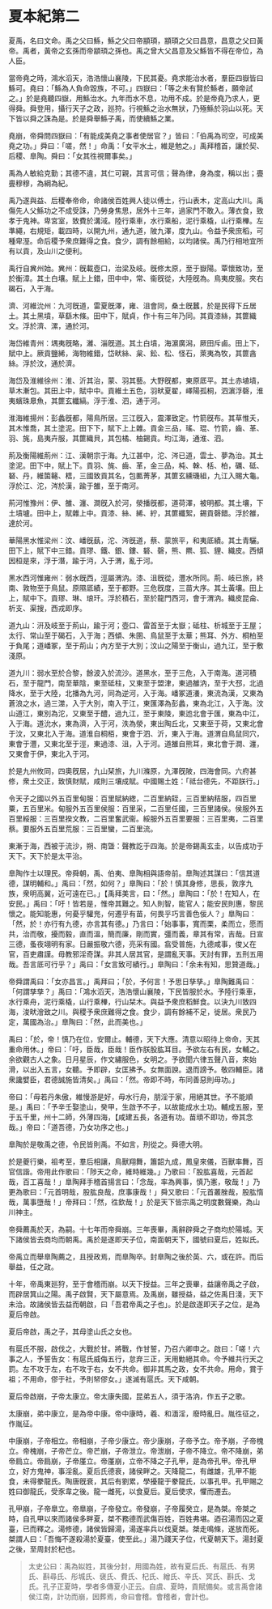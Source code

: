# 夏本紀第二

夏禹，名曰文命。禹之父曰鯀，鯀之父曰帝顓頊，顓頊之父曰昌意，昌意之父曰黃帝。禹者，黃帝之玄孫而帝顓頊之孫也。禹之曾大父昌意及父鯀皆不得在帝位，為人臣。

當帝堯之時，鴻水滔天，浩浩懷山襄陵，下民其憂。堯求能治水者，羣臣四嶽皆曰鯀可。堯曰：「鯀為人負命毀族，不可。」四嶽曰：「等之未有賢於鯀者，願帝試之。」於是堯聽四嶽，用鯀治水。九年而水不息，功用不成。於是帝堯乃求人，更得舜。舜登用，攝行天子之政，廵狩。行視鯀之治水無狀，乃殛鯀於羽山以死。天下皆以舜之誅為是。於是舜舉鯀子禹，而使續鯀之業。

堯崩，帝舜問四嶽曰：「有能成美堯之事者使居官？」皆曰：「伯禹為司空，可成美堯之功。」舜曰：「嗟，然！」命禹：「女平水土，維是勉之。」禹拜稽首，讓於契、后稷、臯陶。舜曰：「女其徃視爾事矣。」

禹為人敏給克勤；其德不違，其仁可親，其言可信；聲為律，身為度，稱以出；亹亹穆穆，為綱為紀。

禹乃遂與益、后稷奉帝命，命諸侯百姓興人徒以傅土，行山表木，定高山大川。禹傷先人父鯀功之不成受誅，乃勞身焦思，居外十三年，過家門不敢入。薄衣食，致孝于鬼神。卑宮室，致費於溝淢。陸行乘車，水行乘船，泥行乘橇，山行乘檋。左準繩，右規矩，載四時，以開九州，通九道，陂九澤，度九山。令益予衆庶稻，可種卑溼。命后稷予衆庶難得之食。食少，調有餘相給，以均諸侯。禹乃行相地宜所有以貢，及山川之便利。

禹行自兾州始。兾州：旣載壺口，治梁及岐。旣修太原，至于嶽陽。覃懷致功，至於衡漳。其土白壤。賦上上錯，田中中，常、衞旣從，大陸旣為。鳥夷皮服。夾右碣石，入于海。

濟、河維沇州：九河旣道，雷夏旣澤，雍、沮會同，桑土旣蠶，於是民得下丘居土。其土黑墳，草繇木條。田中下，賦貞，作十有三年乃同。其貢漆絲，其篚織文。浮於濟、漯，通於河。

海岱維青州：堣夷旣略，濰、淄旣道。其土白墳，海濵廣潟，厥田斥鹵。田上下，賦中上。厥貢鹽絺，海物維錯，岱畎絲、枲、鈆、松、怪石，萊夷為牧，其篚酓絲。浮於汶，通於濟。

海岱及淮維徐州：淮、沂其治，蒙、羽其藝。大野旣都，東原厎平。其土赤埴墳，草木漸包。其田上中，賦中中。貢維土五色，羽畎夏翟，嶧陽孤桐，泗濵浮磬，淮夷蠙珠臮魚，其篚玄纖縞。浮于淮、泗，通于河。

淮海維揚州：彭蠡旣都，陽鳥所居。三江旣入，震澤致定。竹箭旣布。其草惟夭，其木惟喬，其土塗泥。田下下，賦下上上雜。貢金三品，瑤、琨、竹箭，齒、革、羽、旄，島夷卉服，其篚織貝，其包橘、柚錫貢。均江海，通淮、泗。

荊及衡陽維荊州：江、漢朝宗于海。九江甚中，沱、涔已道，雲土、夢為治。其土塗泥。田下中，賦上下。貢羽、旄、齒、革，金三品，杶、榦、栝、柏，礪、砥、砮、丹，維箘簵、楛，三國致貢其名，包匭菁茅，其篚玄纁璣組，九江入賜大龜。浮於江、沱，涔於漢，踰于雒，至于南河。

荊河惟豫州：伊、雒、瀍、澗旣入於河，滎播旣都，道荷澤，被明都。其土壤，下土墳壚。田中上，賦雜上中。貢漆、絲、絺、紵，其篚纖絮，錫貢磬錯。浮於雒，達於河。

華陽黑水惟梁州：汶、嶓旣蓺，沱、涔旣道，蔡、蒙旅平，和夷厎績。其土青驪。田下上，賦下中三錯。貢璆、鐵、銀、鏤、砮、磬，熊、羆、狐、貍、織皮。西傾因桓是來，浮于潛，踰于沔，入于渭，亂于河。

黑水西河惟雍州：弱水旣西，涇屬渭汭。漆、沮旣從，灃水所同。荊、岐已旅，終南、敦物至于鳥鼠。原隰厎績，至于都野。三危旣度，三苗大序。其土黃壤。田上上，賦中下。貢璆、琳、琅玕。浮於積石，至於龍門西河，會于渭汭。織皮昆侖、析支、渠搜，西戎即序。

道九山：汧及岐至于荊山，踰于河；壺口、雷首至于太嶽；砥柱、析城至于王屋；太行、常山至于碣石，入于海；西傾、朱圉、鳥鼠至于太華；熊耳、外方、桐柏至于負尾；道嶓冢，至于荊山；內方至于大別；汶山之陽至于衡山，過九江，至于敷淺原。

道九川：弱水至於合黎，餘波入於流沙。道黑水，至于三危，入于南海。道河積石，至于龍門，南至華陰，東至砥柱，又東至于盟津，東過雒汭，至于大邳，北過降水，至于大陸，北播為九河，同為逆河，入于海。嶓冢道瀁，東流為漢，又東為蒼浪之水，過三澨，入于大別，南入于江，東匯澤為彭蠡，東為北江，入于海。汶山道江，東別為沱，又東至于醴，過九江，至于東陵，東迆北會于匯，東為中江，入于海。道沇水，東為濟，入于河，泆為滎，東出陶丘北，又東至于荷，又東北會于汶，又東北入于海。道淮自桐栢，東會于泗、沂，東入于海。道渭自鳥鼠同穴，東會于灃，又東北至于涇，東過漆、沮，入于河。道雒自熊耳，東北會于澗、瀍，又東會于伊，東北入于河。

於是九州攸同，四奧旣居，九山栞旅，九川滌原，九澤旣陂，四海會同。六府甚修，衆土交正，致慎財賦，咸則三壤成賦。中國賜土姓：「祗台德先，不距朕行。」

令天子之國以外五百里甸服：百里賦納緫，二百里納銍，三百里納秸服，四百里粟，五百里米。甸服外五百里侯服：百里采，二百里任國，三百里諸侯。侯服外五百里綏服：三百里揆文教，二百里奮武衞。綏服外五百里要服：三百里夷，二百里蔡。要服外五百里荒服：三百里蠻，二百里流。

東漸于海，西被于流沙，朔、南曁：聲教訖于四海。於是帝錫禹玄圭，以告成功于天下。天下於是太平治。

臯陶作士以理民。帝舜朝，禹、伯夷、臯陶相與語帝前。臯陶述其謀曰：「信其道德，謀明輔和。」禹曰：「然，如何？」臯陶曰：「於！慎其身修，思長，敦序九族，衆明高翼，近可遠在已。」【禹拜美言，曰：「然。」臯陶曰：「於！在知人，在安民。」禹曰：「吁！皆若是，惟帝其難之。知人則智，能官人；能安民則惠，黎民懷之。能知能惠，何憂乎驩兠，何遷乎有苗，何畏乎巧言善色佞人？」臯陶曰：「然，於！亦行有九德，亦言其有德。」乃言曰：「始事事，寬而栗，柔而立，愿而共，治而敬，擾而毅，直而溫，簡而廉，剛而實，彊而義，章其有常，吉哉。日宣三德，蚤夜翊明有家。日嚴振敬六德，亮采有國。翕受普施，九德咸事，俊乂在官，百吏肅謹。毋教邪淫奇謀。非其人居其官，是謂亂天事。天討有罪，五刑五用哉。吾言厎可行乎？」禹曰：「女言致可績行。」臯陶曰：「余未有知，思贊道哉。」

帝舜謂禹曰：「女亦昌言。」禹拜曰；「於，予何言！予思日孳孳。」臯陶難禹曰：「何謂孳孳？」禹曰：「鴻水滔天，浩浩懷山襄陵，下民皆服於水。予陸行乘車，水行乘舟，泥行乘橇，山行乘檋，行山栞木。與益予衆庶稻鮮食。以決九川致四海，浚畎澮致之川。與稷予衆庶難得之食。食少，調有餘補不足，徙居。衆民乃定，萬國為治。」臯陶曰：「然，此而美也。」

禹曰：「於，帝！慎乃在位，安爾止。輔德，天下大應。清意以昭待上帝命，天其重命用休。」帝曰：「吁，臣哉，臣哉！臣作朕股肱耳目。予欲左右有民，女輔之。余欲觀古人之象。日月星辰，作文繡服色，女明之。予欲聞六律五聲八音，來始滑，以出入五言，女聽。予即辟，女匡拂予。女無面諛。退而謗予。敬四輔臣。諸衆讒嬖臣，君德誠施皆清矣。」禹曰：「然。帝即不時，布同善惡則毋功。」

帝曰：「毋若丹朱傲，維慢游是好，毋水行舟，朋淫于家，用絕其世。予不能順是。」禹曰：「予辛壬娶塗山，癸甲，生啟予不子，以故能成水土功。輔成五服，至于五千里，州十二師，外薄四海，【咸建五長，各道有功。苗頑不即功，帝其念哉。」帝曰：「道吾德，乃女功序之也。」

臯陶於是敬禹之德，令民皆則禹。不如言，刑從之。舜德大明。

於是夔行樂，祖考至，羣后相讓，鳥獸翔舞，簫韶九成，鳳皇來儀，百獸率舞，百官信諧。帝用此作歌曰：「陟天之命，維時維幾。」乃歌曰：「股肱喜哉，元首起哉，百工喜哉！」臯陶拜手稽首揚言曰：「念哉，率為興事，慎乃憲，敬哉！」乃更為歌曰：「元首明哉，股肱良哉，庶事康哉！」舜又歌曰：「元首叢脞哉，股肱惰哉，萬事墮哉！」帝拜曰：「然，徃欽哉！」於是天下皆宗禹之明度數聲樂，為山川神主。

帝舜薦禹於天，為嗣。十七年而帝舜崩。三年喪畢，禹辭辟舜之子商均於陽城。天下諸侯皆去商均而朝禹。禹於是遂即天子位，南面朝天下，國號曰夏后，姓姒氏。

帝禹立而舉臯陶薦之，且授政焉，而臯陶卒。封臯陶之後於英、六，或在許。而后舉益，任之政。

十年，帝禹東廵狩，至于會稽而崩。以天下授益。三年之喪畢，益讓帝禹之子啟，而辟居箕山之陽。禹子啟賢，天下屬意焉。及禹崩，雖授益，益之佐禹日淺，天下未洽。故諸侯皆去益而朝啟，曰「吾君帝禹之子也」。於是啟遂即天子之位，是為夏后帝啟。

夏后帝啟，禹之子，其母塗山氏之女也。

有扈氏不服，啟伐之，大戰於甘。將戰，作甘誓，乃召六卿申之。啟曰：「嗟！六事之人，予誓告女：有扈氏威侮五行，怠弃三正，天用勦絕其命。今予維共行天之罰。左不攻于左，右不攻于右，女不共命。御非其馬之政，女不共命。用命，賞于祖；不用命，僇于社，予則帑僇女。」遂滅有扈氏。天下咸朝。

夏后帝啟崩，子帝太康立。帝太康失國，昆弟五人，須于洛汭，作五子之歌。

太康崩，弟中康立，是為帝中康。帝中康時，羲、和湎淫，廢時亂日。胤徃征之，作胤征。

中康崩，子帝相立。帝相崩，子帝少康立。帝少康崩，子帝予立。帝予崩，子帝槐立。帝槐崩，子帝芒立。帝芒崩，子帝泄立。帝泄崩，子帝不降立。帝不降崩，弟帝扃立。帝扃崩，子帝厪立。帝厪崩，立帝不降之子孔甲，是為帝孔甲。帝孔甲立，好方鬼神，事淫亂。夏后氏德衰，諸侯畔之。天降龍二，有雌雄，孔甲不能食，未得豢龍氏。陶唐旣衰，其后有劉累，學擾龍于豢龍氏，以事孔甲。孔甲賜之姓曰御龍氏，受豕韋之後。龍一雌死，以食夏后。夏后使求，懼而遷去。

孔甲崩，子帝臯立。帝臯崩，子帝發立。帝發崩，子帝履癸立，是為桀。帝桀之時，自孔甲以來而諸侯多畔夏，桀不務德而武傷百姓，百姓弗堪。迺召湯而囚之夏臺，已而釋之。湯修德，諸侯皆歸湯，湯遂率兵以伐夏桀。桀走鳴條，遂放而死。桀謂人曰：「吾悔不遂殺湯於夏臺，使至此。」湯乃踐天子位，代夏朝天下。湯封夏之後，至周封於杞也。



> 太史公曰：禹為姒姓，其後分封，用國為姓，故有夏后氏、有扈氏、有男氏、斟尋氏、彤城氏、襃氏、費氏、杞氏、繒氏、辛氏、冥氏、斟氏、戈氏。孔子正夏時，學者多傳夏小正云。自虞、夏時，貢賦備矣。或言禹會諸侯江南，計功而崩，因葬焉，命曰會稽。會稽者，會計也。
